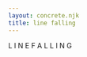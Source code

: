 ```yaml
---
layout: concrete.njk
title: line falling
---
```

L I N E  F A L L I N G

 <script>
  const body = document.querySelector('body');
  const line = document.querySelector('.line');

  for (let index = 0; index < 180; index+=1) {
    const el = line.cloneNode(true);

    el.setAttribute('style', `transform: rotate(${index}deg)`);
    
    body.appendChild(el);
  }
</script>

<style>

</style>